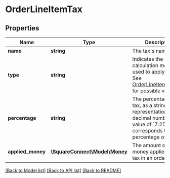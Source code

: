 # OrderLineItemTax

## Properties
Name | Type | Description | Notes
------------ | ------------- | ------------- | -------------
**name** | **string** | The tax&#39;s name. | [optional] 
**type** | **string** | Indicates the calculation method used to apply the tax.  See [OrderLineItemTaxType](#type-orderlineitemtaxtype) for possible values. | [optional] 
**percentage** | **string** | The percentage of the tax, as a string representation of a decimal number.  A value of &#x60;7.25&#x60; corresponds to a percentage of 7.25%. | [optional] 
**applied_money** | [**\SquareConnect\Model\Money**](Money.md) | The amount of the money applied by the tax in an order. | [optional] 

[[Back to Model list]](../README.md#documentation-for-models) [[Back to API list]](../README.md#documentation-for-api-endpoints) [[Back to README]](../README.md)


